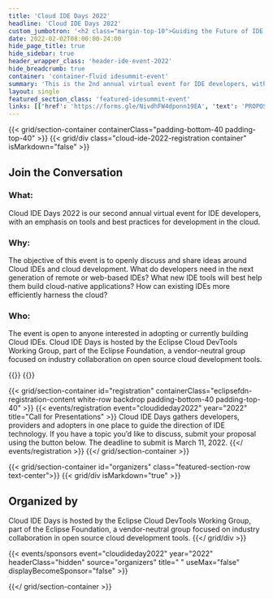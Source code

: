 ```yaml
---
title: 'Cloud IDE Days 2022'
headline: 'Cloud IDE Days 2022'
custom_jumbotron: '<h2 class="margin-top-10">Guiding the Future of IDE Development</h2><p class="margin-top-20">Virtual Conference | April 27 - 28, 2022</p>'
date: 2022-02-02T08:00:00-24:00
hide_page_title: true
hide_sidebar: true
header_wrapper_class: 'header-ide-event-2022'
hide_breadcrumb: true
container: 'container-fluid idesummit-event'
summary: 'This is the 2nd annual virtual event for IDE developers, with an emphasis on tools and best practices for development in the cloud with the goal of guiding the future direction of IDE technology. The event is open to anyone interested in adopting or currently building Cloud IDEs. It’s hosted by the Eclipse Cloud DevTools Working Group, part of the Eclipse Foundation. This is a vendor-neutral group focused on industry collaboration on open source cloud development tools.'
layout: single
featured_section_class: 'featured-idesummit-event'
links: [['href': 'https://forms.gle/NivdhFW4dponn19EA', 'text': 'PROPOSE A TALK']]
---
```


{{< grid/section-container containerClass="padding-bottom-40 padding-top-40" >}}
{{< grid/div class="cloud-ide-2022-registration container" isMarkdown="false" >}}
  <h2 class="text-center margin-bottom-30">Join the Conversation</h2>

  <div class="margin-bottom-30 row">
    <div class="col-sm-3 text-center">
      <h3 class="uppercase">What:</h3>
    </div>
    <div class="col-sm-21 margin-top-10">
      <p>
        Cloud IDE Days 2022 is our second annual virtual event for IDE developers, with an emphasis on tools and best practices for development in the cloud.
      </p>
    </div>
  </div>
  <div class="margin-bottom-30 row">
    <div class="col-sm-3 text-center">
      <h3 class="uppercase">Why:</h3>
    </div>
    <div class="col-sm-21 margin-top-10">
      <p>
        The objective of this event is to openly discuss and share ideas around Cloud IDEs and cloud development. What do developers need in the next generation of remote or web-based IDEs? What new IDE tools will best help them build cloud-native applications? How can existing IDEs more efficiently harness the cloud?
      </p>
    </div>
  </div>
  <div class="margin-bottom-30 row">
    <div class="col-sm-3 text-center">
      <h3 class="uppercase">Who:</h3>
    </div>
    <div class="col-sm-21 margin-top-10">
      <p>
        The event is open to anyone interested in adopting or currently building Cloud IDEs. Cloud IDE Days is hosted by the Eclipse Cloud DevTools Working Group, part of the Eclipse Foundation, a vendor-neutral group focused on industry collaboration on open source cloud development tools.
      </p>
    </div>
  </div>
{{</ grid/div >}} 
{{</ grid/section-container >}}

{{< grid/section-container id="registration" containerClass="eclipsefdn-registration-content white-row backdrop padding-bottom-40 padding-top-40" >}}
{{< events/registration event="cloudideday2022" year="2022" title="Call for Presentations" >}} 
Cloud IDE Days gathers developers, providers and adopters in one place to guide the direction of IDE technology. If you have a topic you’d like to discuss, submit your proposal using the button below. The deadline to submit is March 11, 2022. 
{{</ events/registration >}}
{{</ grid/section-container >}}

{{< grid/section-container id="organizers" class="featured-section-row text-center">}}
{{< grid/div isMarkdown="true" >}}
## Organized by
Cloud IDE Days is hosted by the Eclipse Cloud DevTools Working Group, part of the Eclipse Foundation, a vendor-neutral group focused on industry collaboration in open source cloud development tools.
{{</ grid/div >}}

{{< events/sponsors event="cloudideday2022" year="2022" headerClass="hidden" source="organizers" title=" " useMax="false" displayBecomeSponsor="false" >}}

{{</ grid/section-container >}}
